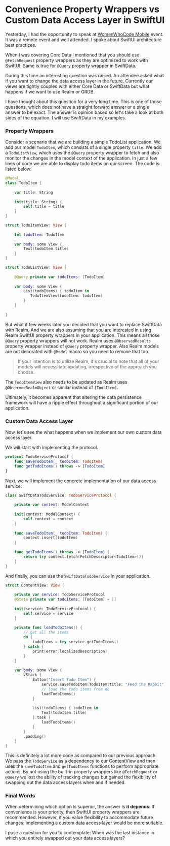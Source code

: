 # Convenience Property Wrappers vs Custom Data Access Layer in SwiftUI

Yesterday, I had the opportunity to speak at [WomenWhoCode Mobile](https://www.womenwhocode.com/network/mobile/) event. It was a remote event and well attended. I spoke about SwiftUI architecture best practices. 

When I was covering Core Data I mentioned that you should use ```@FetchRequest``` property wrappers as they are optimized to work with SwiftUI. Same is true for ```@Query``` property wrapper in SwiftData. 

During this time an interesting question was raised. An attendee asked what if you want to change the data access layer in the future. Currently our views are tightly coupled with either Core Data or SwiftData but what happens if we want to use Realm or GRDB. 

I have thought about this question for a very long time. This is one of those questions, which does not have a straight forward answer or a single answer to be exact. The answer is opinion based so let's take a look at both sides of the equation. I will use SwiftData in my examples.  

### Property Wrappers

Consider a scenario that we are building a simple TodoList application. We add our model ```TodoItem```, which consists of a single property ```title```. We add a ```TodoListView```, which uses the ```@Query``` property wrapper to fetch and also monitor the changes in the model context of the application. In just a few lines of code we are able to display todo items on our screen. The code is listed below: 

``` swift 
@Model
class TodoItem {
    
    var title: String
    
    init(title: String) {
        self.title = title
    }
}

struct TodoItemView: View {
    
    let todoItem: TodoItem
    
    var body: some View {
        Text(todoItem.title)
    }
}

struct TodoListView: View {
    
    @Query private var todoItems: [TodoItem]
    
    var body: some View {
        List(todoItems) { todoItem in
           TodoItemView(todoItem: todoItem)
        }
    }
    
}
```

But what if few weeks later you decided that you want to replace SwiftData with Realm. And we are also assuming that you are interested in using Realm SwiftUI property wrappers in your application. This means all those ```@Query``` property wrappers will not work. Realm uses ```@ObservedResults``` property wrapper instead of ```@Query``` property wrapper. Also Realm models are not decorated with ```@Model``` macro so you need to remove that too. 

> If your intention is to utilize Realm, it's crucial to note that all of your models will necessitate updating, irrespective of the approach you choose.

The ```TodoItemView``` also needs to be updated as Realm uses ```@ObservedRealmObject``` or similar instead of ```[TodoItem]```. 

Ultimately, it becomes apparent that altering the data persistence framework will have a ripple effect throughout a significant portion of our application.

### Custom Data Access Layer 

Now, let's see the what happens when we implement our own custom data access layer. 

We will start with implementing the protocol. 

``` swift
protocol TodoServiceProtocol {
    func saveTodoItem(_ todoItem: TodoItem)
    func getTodoItems() throws -> [TodoItem]
}
```

Next, we will implement the concrete implementation of our data access service: 

``` swift
class SwiftDataTodoService: TodoServiceProtocol {
    
    private var context: ModelContext
    
    init(context: ModelContext) {
        self.context = context
    }
    
    func saveTodoItem(_ todoItem: TodoItem) {
        context.insert(todoItem)
    }
    
    func getTodoItems() throws -> [TodoItem] {
        return try context.fetch(FetchDescriptor<TodoItem>())
    }
}
```

And finally, you can use the ```SwiftDataTodoService``` in your application. 

``` swift
struct ContentView: View {
    
    private var service: TodoServiceProtocol
    @State private var todoItems: [TodoItem] = []
    
    init(service: TodoServiceProtocol) {
        self.service = service
    }
    
    private func loadTodoItems() {
        // get all the items
        do {
            todoItems = try service.getTodoItems()
        } catch {
            print(error.localizedDescription)
        }
    }
    
    var body: some View {
        VStack {
            Button("Insert Todo Item") {
                service.saveTodoItem(TodoItem(title: "Feed the Rabbit"))
                // load the todo items from db
                loadTodoItems()
            }
            
            List(todoItems) { todoItem in
                Text(todoItem.title)
            }.task {
                loadTodoItems()
            }
        }
        .padding()
    }
}
```
This is definitely a lot more code as compared to our previous approach. We pass the ```TodoService``` as a dependency to our ContentView and then uses the ```saveTodoItem``` and ```getTodoItems``` functions to perform appropriate actions. By not using the built-in property wrappers like ```@FetchRequest``` or ```@Query``` we lost the ability of tracking changes but gained the flexibility of swapping out the data access layers when and if needed. 

### Final Words 

When determining which option is superior, the answer is **it depends**. If convenience is your priority, then SwiftUI property wrappers are recommended. However, if you value flexibility to accommodate future changes, implementing a custom data access layer would be more suitable.

I pose a question for you to contemplate: When was the last instance in which you entirely swapped out your data access layers?